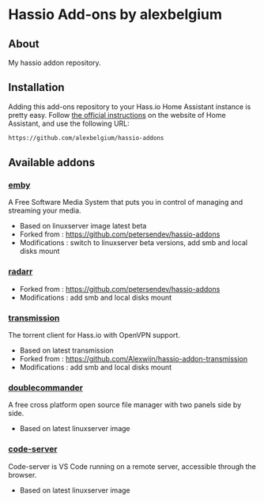 # Hassio Add-ons by alexbelgium

## About
My hassio addon repository.

## Installation

Adding this add-ons repository to your Hass.io Home Assistant instance is
pretty easy. Follow [the official instructions][third-party-addons] on the
website of Home Assistant, and use the following URL:

```txt
https://github.com/alexbelgium/hassio-addons
```

## Available addons

[//]: # (ADDONLIST_START)

### [emby](emby/)
A Free Software Media System that puts you in control of managing and streaming your media.
- Based on linuxserver image latest beta
- Forked from : https://github.com/petersendev/hassio-addons
- Modifications : switch to linuxserver beta versions, add smb and local disks mount

### [radarr](radarr/)
- Forked from : https://github.com/petersendev/hassio-addons
- Modifications : add smb and local disks mount

### [transmission](transmission/)
The torrent client for Hass.io with OpenVPN support.
- Based on latest transmission
- Forked from : https://github.com/Alexwijn/hassio-addon-transmission
- Modifications : add smb and local disks mount

### [doublecommander](doublecommander/)
A free cross platform open source file manager with two panels side by side.
- Based on latest linuxserver image

### [code-server](code-server/)
Code-server is VS Code running on a remote server, accessible through the browser.
- Based on latest linuxserver image

[//]: # (ADDONLIST_END)

[third-party-addons]: https://home-assistant.io/hassio/installing_third_party_addons/
